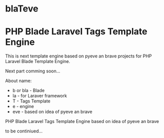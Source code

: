 blaTeve
=======
PHP Blade Laravel Tags Template Engine
=======

This is next template engine based on pyeve an brave projects for PHP Laravel Blade Template Engine.

Next part comming soon...

About name:
* b or bla - Blade
* la - for Laraver framework
* T - Tags Template
* e - engine
* eve - based on idea of pyeve an brave

PHP Blade Laravel Tags Template Engine based on idea of pyeve an brave

to be continiued...
